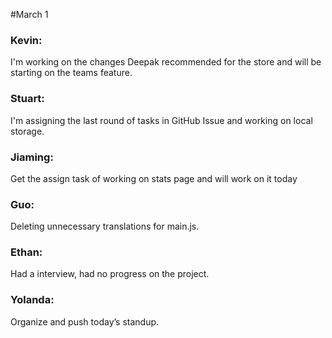 #March 1

### Kevin:
I'm working on the changes Deepak recommended for the store and will be starting on the teams feature.

### Stuart:
I'm assigning the last round of tasks in GitHub Issue and working on local storage.

### Jiaming:
Get the assign task of working on stats page and will work on it today

### Guo:
Deleting unnecessary translations for main.js.

### Ethan:
Had a interview, had no progress on the project.

### Yolanda:
Organize and push today’s standup.